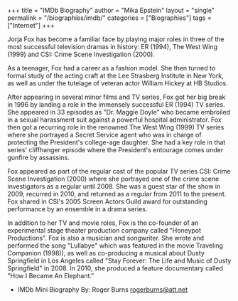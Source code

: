 +++
title = "IMDb Biography"
author = "Mika Epstein"
layout = "single"
permalink = "/biographies/imdb/"
categories = ["Biographies"]
tags = ["Internet"]
+++

Jorja Fox has become a familiar face by playing major roles in three of the most successful television dramas in history: ER (1994), The West Wing (1999) and CSI: Crime Scene Investigation (2000).

As a teenager, Fox had a career as a fashion model. She then turned to formal study of the acting craft at the Lee Strasberg Institute in New York, as well as under the tutelage of veteran actor William Hickey at HB Studios.

After appearing in several minor films and TV series, Fox got her big break in 1996 by landing a role in the immensely successful ER (1994) TV series. She appeared in 33 episodes as "Dr. Maggie Doyle" who became embroiled in a sexual harassment suit against a powerful hospital administrator. Fox then got a recurring role in the renowned The West Wing (1999) TV series where she portrayed a Secret Service agent who was in charge of protecting the President's college-age daughter. She had a key role in that series' cliffhanger episode where the President's entourage comes under gunfire by assassins.

Fox appeared as part of the regular cast of the popular TV series CSI: Crime Scene Investigation (2000) where she portrayed one of the crime scene investigators as a regular until 2008. She was a guest star of the show in 2009, recurred in 2010, and returned as a regular from 2011 to the present. Fox shared in CSI's 2005 Screen Actors Guild award for outstanding performance by an ensemble in a drama series.

In addition to her TV and movie roles, Fox is the co-founder of an experimental stage theater production company called "Honeypot Productions". Fox is also a musician and songwriter. She wrote and performed the song "Lullabye" which was featured in the movie Traveling Companion (1998)), as well as co-producing a musical about Dusty Springfield in Los Angeles called "Stay Forever: The Life and Music of Dusty Springfield" in 2008. In 2010, she produced a feature documentary called "How I Became An Elephant."

- IMDb Mini Biography By: Roger Burns <rogerburns@att.net>